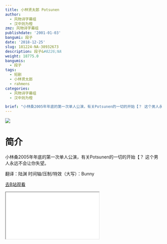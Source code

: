 ```yaml
---
title: 小林贤太郎 Potsunen
author:
  - 风物诗字幕组
  - 汉中则为橙
zmz: 风物诗字幕组
publishdate: '2001-01-03'
bangumi: 段子
date: '2018-12-25'
slug: 181224-NA-38932673
description: 段子&#8226;NA
weight: 18775.0
bangumis:
  - 段子
tags:
  - 短剧
  - 小林贤太郎
  - rahmens
categories:
  - 风物诗字幕组
  - 汉中则为橙

brief: "小林桑2005年年底的第一次单人公演，有关Potsunen的一切的开始【？ 这个男人永远不会让你失望。 翻译：陆渊 时间轴/压制/特效（大写）：Bunny"
---
```

![](https://i.imgur.com/lS1jaXm.jpg)
# 简介  
小林桑2005年年底的第一次单人公演，有关Potsunen的一切的开始【？
这个男人永远不会让你失望。

翻译：陆渊 时间轴/压制/特效（大写）：Bunny  

[去B站观看](https://www.bilibili.com/video/av38932673/)
<div class ="resp-container"><iframe class="testiframe" src="//player.bilibili.com/player.html?aid=38932673"", scrolling="no", allowfullscreen="true" > </iframe></div> 
